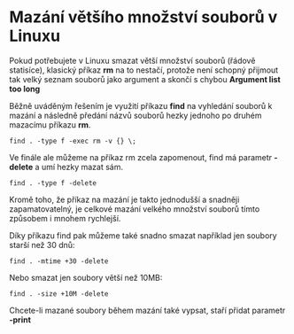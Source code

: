 # Mazání většího množství souborů v Linuxu

Pokud potřebujete v Linuxu smazat větší množství souborů (řádově statisíce), klasický příkaz **rm** na to nestačí, protože není schopný přijmout tak velký seznam souborů jako argument a skončí s chybou **Argument list too long**

Běžně uváděným řešením je využití příkazu **find** na vyhledání souborů k mazání a následně předání názvů souborů hezky jednoho po druhém mazacímu příkazu **rm**.

```shell
find . -type f -exec rm -v {} \;
```
Ve finále ale můžeme na příkaz rm zcela zapomenout, find má parametr **-delete** a umí hezky mazat sám.

```shell
find . -type f -delete
```

Kromě toho, že příkaz na mazání je takto jednodušší a snadněji zapamatovatelný, je celkové mazání velkého množství souborů tímto způsobem i mnohem rychlejší.

Díky příkazu find pak můžeme také snadno smazat například jen soubory starší než 30 dnů:
```shell
find . -mtime +30 -delete
```

Nebo smazat jen soubory větší než 10MB:
```shell
find . -size +10M -delete
```

Chcete-li mazané soubory během mazání také vypsat, staří přidat parametr **-print**
